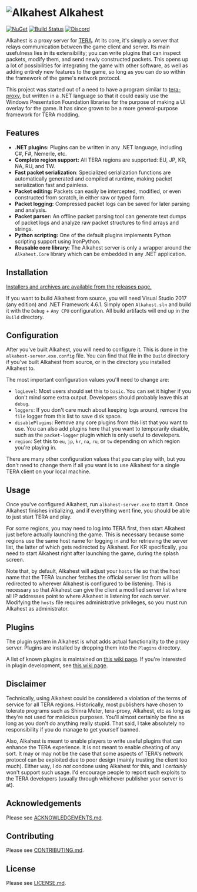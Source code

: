 # ![Alkahest](Alkahest.ico) Alkahest

[![NuGet](https://img.shields.io/nuget/v/Alkahest.Core.svg)](https://www.nuget.org/packages/Alkahest.Core)
[![Build Status](https://ci.appveyor.com/api/projects/status/g4975y955sgosiej?svg=true)](https://ci.appveyor.com/project/alexrp/alkahest)
[![Discord](https://discordapp.com/api/guilds/302077598593318912/widget.png)](https://discord.gg/5GTr5mw)

Alkahest is a proxy server for [TERA](http://tera.enmasse.com). At its core,
it's simply a server that relays communication between the game client and
server. Its main usefulness lies in its extensibility; you can write plugins
that can inspect packets, modify them, and send newly constructed packets. This
opens up a lot of possibilities for integrating the game with other software,
as well as adding entirely new features to the game, so long as you can do so
within the framework of the game's network protocol.

This project was started out of a need to have a program similar to
[tera-proxy](https://github.com/meishuu/tera-proxy), but written in a .NET
language so that it could easily use the Windows Presentation Foundation
libraries for the purpose of making a UI overlay for the game. It has since
grown to be a more general-purpose framework for TERA modding.

## Features

* **.NET plugins:** Plugins can be written in any .NET language, including C#,
  F#, Nemerle, etc.
* **Complete region support:** All TERA regions are supported: EU, JP, KR, NA,
  RU, and TW.
* **Fast packet serialization**: Specialized serialization functions are
  automatically generated and compiled at runtime, making packet serialization
  fast and painless.
* **Packet editing:** Packets can easily be intercepted, modified, or even
  constructed from scratch, in either raw or typed form.
* **Packet logging:** Compressed packet logs can be saved for later parsing and
  analysis.
* **Packet parser:** An offline packet parsing tool can generate text dumps of
  packet logs and analyze raw packet structures to find arrays and strings.
* **Python scripting:** One of the default plugins implements Python scripting
  support using IronPython.
* **Reusable core library:** The Alkahest server is only a wrapper around the
  `Alkahest.Core` library which can be embedded in any .NET application.

## Installation

[Installers and archives are available from the releases page.](https://github.com/alexrp/alkahest/releases)

If you want to build Alkahest from source, you will need Visual Studio 2017
(any edition) and .NET Framework 4.6.1. Simply open `Alkahest.sln` and build
it with the `Debug` + `Any CPU` configuration. All build artifacts will end up
in the `Build` directory.

## Configuration

After you've built Alkahest, you will need to configure it. This is done in the
`alkahest-server.exe.config` file. You can find that file in the `Build`
directory if you've built Alkahest from source, or in the directory you
installed Alkahest to.

The most important configuration values you'll need to change are:

* `logLevel`: Most users should set this to `basic`. You can set it higher if
  you don't mind some extra output. Developers should probably leave this at
  `debug`.
* `loggers`: If you don't care much about keeping logs around, remove the
  `file` logger from this list to save disk space.
* `disablePlugins`: Remove any core plugins from this list that you want to
  use. You can also add plugins here that you want to temporarily disable, such
  as the `packet-logger` plugin which is only useful to developers.
* `region`: Set this to `eu`, `jp`, `kr`, `na`, `ru`, or `tw` depending on
  which region you're playing in.

There are many other configuration values that you can play with, but you don't
need to change them if all you want is to use Alkahest for a single TERA client
on your local machine.

## Usage

Once you've configured Alkahest, run `alkahest-server.exe` to start it. Once
Alkahest finishes initializing, and if everything went fine, you should be able
to just start TERA and play.

For some regions, you may need to log into TERA first, then start Alkahest just
before actually launching the game. This is necessary because some regions use
the same host name for logging in and for retrieving the server list, the
latter of which gets redirected by Alkahest. For KR specifically, you need to
start Alkahest right after launching the game, during the splash screen.

Note that, by default, Alkahest will adjust your `hosts` file so that the
host name that the TERA launcher fetches the official server list from will be
redirected to wherever Alkahest is configured to be listening. This is
necessary so that Alkahest can give the client a modified server list where all
IP addresses point to where Alkahest is listening for each server. Modifying
the `hosts` file requires administrative privileges, so you must run Alkahest
as administrator.

## Plugins

The plugin system in Alkahest is what adds actual functionality to the proxy
server. Plugins are installed by dropping them into the `Plugins` directory.

A list of known plugins is maintained on
[this wiki page](https://github.com/alexrp/alkahest/wiki/Known-Plugins). If
you're interested in plugin development, see
[this wiki page](https://github.com/alexrp/alkahest/wiki/Plugin-Development).

## Disclaimer

Technically, using Alkahest could be considered a violation of the terms of
service for all TERA regions. Historically, most publishers have chosen to
tolerate programs such as Shinra Meter, tera-proxy, Alkahest, etc as long as
they're not used for malicious purposes. You'll almost certainly be fine as
long as you don't do anything really stupid. That said, I take absolutely no
responsibility if you do manage to get yourself banned.

Also, Alkahest is meant to enable players to write useful plugins that can
enhance the TERA experience. It is not meant to enable cheating of any sort. It
may or may not be the case that some aspects of TERA's network protocol can be
exploited due to poor design (mainly trusting the client too much). Either way,
I do *not* condone using Alkahest for this, and I *certainly* won't support
such usage. I'd encourage people to report such exploits to the TERA developers
(usually through whichever publisher your server is at).

## Acknowledgements

Please see [ACKNOWLEDGEMENTS.md](ACKNOWLEDGEMENTS.md).

## Contributing

Please see [CONTRIBUTING.md](CONTRIBUTING.md).

## License

Please see [LICENSE.md](LICENSE.md).
